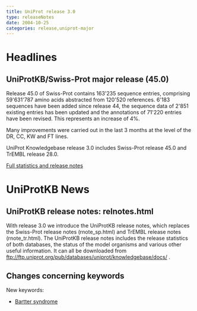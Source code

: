 ```yaml
---
title: UniProt release 3.0
type: releaseNotes
date: 2004-10-25
categories: release,uniprot-major
---
```


# Headlines

## UniProtKB/Swiss-Prot major release (45.0)

Release 45.0 of Swiss-Prot contains 163'235 sequence entries, comprising 59'631'787 amino acids abstracted from 120'520 references. 6'183 sequences have been added since release 44, the sequence data of 2'851 existing entries has been updated and the annotations of 71'220 entries have been revised. This represents an increase of 4%.

Many improvements were carried out in the last 3 months at the level of the DR, CC, KW and FT lines.

UniProt Knowledgebase release 3.0 includes Swiss-Prot release 45.0 and TrEMBL release 28.0.

[Full statistics and release notes](http://www.expasy.org/txt/old-rel/relnotes.45.htm)

# UniProtKB News

## UniProtKB release notes: relnotes.html

With release 3.0 we introduce the UniProtKB release notes, which replaces the Swiss-Prot release notes (rnote\_sp.html) and TrEMBL release notes (rnote\_tr.html). The UniProtKB release notes includes the release statistics of both databases, the status of the model organisms and various other useful information. It can all be downloaded from <ftp://ftp.uniprot.org/pub/databases/uniprot/knowledgebase/docs/> .

## Changes concerning keywords

New keywords:

-   [Bartter syndrome](https://www.uniprot.org/keywords/KW-0910)
